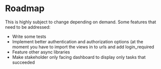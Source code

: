 # Roadmap

This is highly subject to change depending on demand. Some features that need to be addressed:

 - Write some tests
 - Implement better authentication and authorization options (at the moment you have to import the views in to urls and add login_required
 - Feature other async libraries
 - Make stakeholder only facing dashboard to display only tasks that succeeded